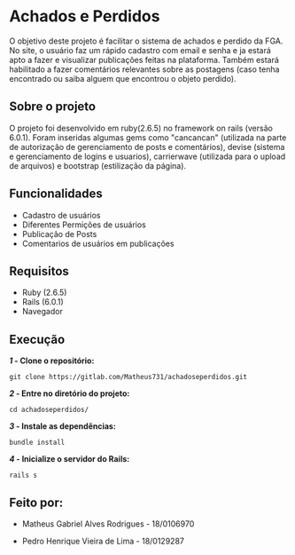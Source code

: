 # Achados e Perdidos
 
 O objetivo deste projeto é facilitar o sistema de achados e perdido da FGA. No site, o usuário faz um rápido cadastro com email e senha e ja estará apto a fazer e visualizar publicações feitas na plataforma. Também estará habilitado a fazer comentários relevantes sobre as postagens (caso tenha encontrado ou saiba alguem que encontrou o objeto perdido).
 
 
 ## Sobre o projeto
 
  O projeto foi desenvolvido em ruby(2.6.5) no framework on rails (versão 6.0.1). Foram inseridas algumas gems como "cancancan" (utilizada na parte de autorização de gerenciamento de posts e comentários), devise (sistema e gerenciamento de logins e usuarios), carrierwave (utilizada para o upload de arquivos) e bootstrap (estilização da página).

  ## Funcionalidades
  * Cadastro de  usuários
  * Diferentes Permições de usuários
  * Publicação de Posts
  * Comentarios de usuários em publicações

  ## Requisitos

  * Ruby (2.6.5)
  * Rails (6.0.1)
  * Navegador 

  ## Execução
  ***1* - Clone o repositório:**

    git clone https://gitlab.com/Matheus731/achadoseperdidos.git

***2* - Entre no diretório do projeto:**

    cd achadoseperdidos/

***3* - Instale as dependências:**

    bundle install

***4* - Inicialize o servidor do Rails:**

    rails s

  ## Feito por:
  * Matheus Gabriel Alves Rodrigues  - 18/0106970

  * Pedro Henrique Vieira de Lima - 18/0129287

